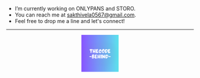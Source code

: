- I’m currently working on ONLYPANS and STORO. <br>
- You can reach me at sakthivela0567@gmail.com. <br>
- Feel free to drop me a line and let's connect!

---

<p align="center">
<a href="https://sakthi.vercel.com"><img src="./assets/THE CODE BEHIND UPSCALE.png" alt="Sakthi logo" width="100"></a>
</p>
